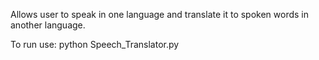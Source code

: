 Allows user to speak in one language and translate it to spoken words in another language.

To run use: python Speech_Translator.py